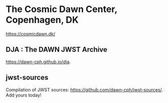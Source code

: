 # The Cosmic Dawn Center, Copenhagen, DK

https://cosmicdawn.dk/

## DJA : The DAWN JWST Archive

https://dawn-cph.github.io/dja.

## jwst-sources

Compilation of JWST sources: https://github.com/dawn-cph/jwst-sources/.  Add yours today!
